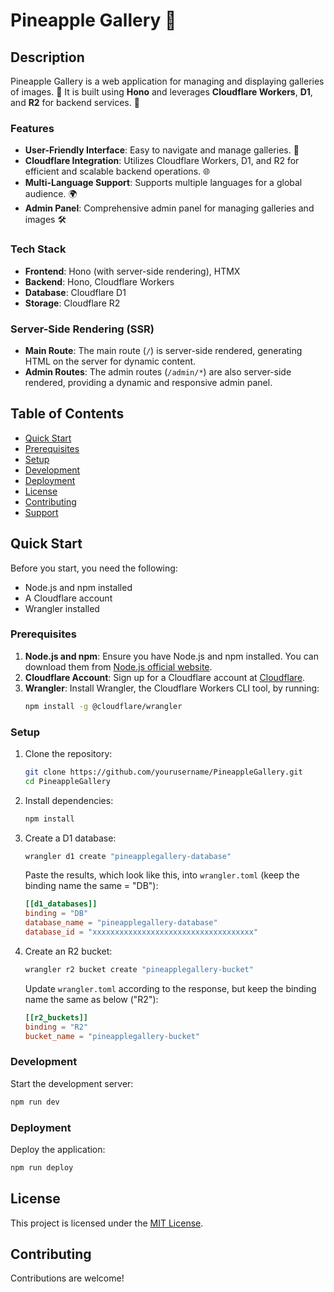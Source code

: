 # Pineapple Gallery 🍍

## Description
Pineapple Gallery is a web application for managing and displaying galleries of images. 📸 It is built using **Hono** and leverages **Cloudflare Workers**, **D1**, and **R2** for backend services. 🚀

### Features
- **User-Friendly Interface**: Easy to navigate and manage galleries. 🌟
- **Cloudflare Integration**: Utilizes Cloudflare Workers, D1, and R2 for efficient and scalable backend operations. 🌐
- **Multi-Language Support**: Supports multiple languages for a global audience. 🌍
- **Admin Panel**: Comprehensive admin panel for managing galleries and images 🛠️

### Tech Stack
- **Frontend**: Hono (with server-side rendering), HTMX
- **Backend**: Hono, Cloudflare Workers
- **Database**: Cloudflare D1
- **Storage**: Cloudflare R2

### Server-Side Rendering (SSR)
- **Main Route**: The main route (`/`) is server-side rendered, generating HTML on the server for dynamic content.
- **Admin Routes**: The admin routes (`/admin/*`) are also server-side rendered, providing a dynamic and responsive admin panel.

## Table of Contents
- [Quick Start](#quick-start)
- [Prerequisites](#prerequisites)
- [Setup](#setup)
- [Development](#development)
- [Deployment](#deployment)
- [License](#license)
- [Contributing](#contributing)
- [Support](#support)

## Quick Start

Before you start, you need the following:
- Node.js and npm installed
- A Cloudflare account
- Wrangler installed

### Prerequisites
1. **Node.js and npm**: Ensure you have Node.js and npm installed. You can download them from [Node.js official website](https://nodejs.org/).
2. **Cloudflare Account**: Sign up for a Cloudflare account at [Cloudflare](https://www.cloudflare.com/).
3. **Wrangler**: Install Wrangler, the Cloudflare Workers CLI tool, by running:
   ```sh
   npm install -g @cloudflare/wrangler
   ```

### Setup
1. Clone the repository:
   ```sh
   git clone https://github.com/yourusername/PineappleGallery.git
   cd PineappleGallery
   ```

2. Install dependencies:
   ```sh
   npm install
   ```

3. Create a D1 database:
   ```sh
   wrangler d1 create "pineapplegallery-database"
   ```
   Paste the results, which look like this, into `wrangler.toml` (keep the binding name the same = "DB"):
   ```toml
   [[d1_databases]]
   binding = "DB"
   database_name = "pineapplegallery-database"
   database_id = "xxxxxxxxxxxxxxxxxxxxxxxxxxxxxxxxxxxx"
   ```

4. Create an R2 bucket:
   ```sh
   wrangler r2 bucket create "pineapplegallery-bucket"
   ```
   Update `wrangler.toml` according to the response, but keep the binding name the same as below ("R2"):
   ```toml
   [[r2_buckets]]
   binding = "R2"
   bucket_name = "pineapplegallery-bucket"
   ```

### Development
Start the development server:
```sh
npm run dev
```

### Deployment
Deploy the application:
```sh
npm run deploy
```

## License
This project is licensed under the [MIT License](LICENSE).

## Contributing

Contributions are welcome!

